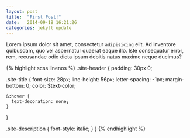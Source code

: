 ```yaml
---
layout: post
title:  "First Post!"
date:   2014-09-18 16:21:26
categories: jekyll update
---
```


Lorem ipsum dolor sit amet, consectetur `adipisicing` elit. Ad inventore quibusdam, quo vel aspernatur quaerat eaque illo. Iste consequatur error, rem, recusandae odio dicta ipsum debitis natus maxime neque ducimus?

{% highlight scss linenos %}
.site-header {
  padding: 30px 0;

  .site-title {
    font-size: 28px;
    line-height: 56px;
    letter-spacing: -1px;
    margin-bottom: 0;
    color: $text-color;

    &:hover {
      text-decoration: none;
    }
  }

  .site-description {
    font-style: italic;
  }
}
{% endhighlight %}